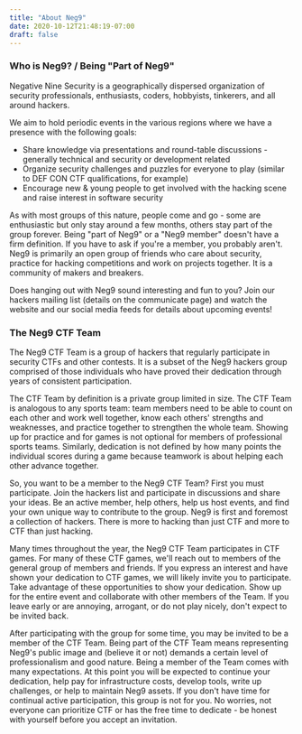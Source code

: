 ```yaml
---
title: "About Neg9"
date: 2020-10-12T21:48:19-07:00
draft: false
---
```


### Who is Neg9? / Being "Part of Neg9"

Negative Nine Security is a geographically dispersed organization of security professionals, enthusiasts, coders, hobbyists, tinkerers, and all around hackers.

We aim to hold periodic events in the various regions where we have a presence with the following goals:

* Share knowledge via presentations and round-table discussions - generally technical and security or development related
* Organize security challenges and puzzles for everyone to play (similar to DEF CON CTF qualifications, for example)
* Encourage new & young people to get involved with the hacking scene and raise interest in software security

As with most groups of this nature, people come and go - some are enthusiastic but only stay around a few months, others stay part of the group forever. Being "part of Neg9" or a "Neg9 member" doesn't have a firm definition. If you have to ask if you're a member, you probably aren't. Neg9 is primarily an open group of friends who care about security, practice for hacking competitions and work on projects together. It is a community of makers and breakers.

Does hanging out with Neg9 sound interesting and fun to you? Join our hackers mailing list (details on the communicate page) and watch the website and our social media feeds for details about upcoming events!

### The Neg9 CTF Team

The Neg9 CTF Team is a group of hackers that regularly participate in security CTFs and other contests. It is a subset of the Neg9 hackers group comprised of those individuals who have proved their dedication through years of consistent participation.

The CTF Team by definition is a private group limited in size. The CTF Team is analogous to any sports team: team members need to be able to count on each other and work well together, know each others' strengths and weaknesses, and practice together to strengthen the whole team. Showing up for practice and for games is not optional for members of professional sports teams. Similarly, dedication is not defined by how many points the individual scores during a game because teamwork is about helping each other advance together.

So, you want to be a member to the Neg9 CTF Team? First you must participate. Join the hackers list and participate in discussions and share your ideas. Be an active member, help others, help us host events, and find your own unique way to contribute to the group. Neg9 is first and foremost a collection of hackers. There is more to hacking than just CTF and more to CTF than just hacking.

Many times throughout the year, the Neg9 CTF Team participates in CTF games. For many of these CTF games, we'll reach out to members of the general group of members and friends. If you express an interest and have shown your dedication to CTF games, we will likely invite you to participate. Take advantage of these opportunities to show your dedication. Show up for the entire event and collaborate with other members of the Team. If you leave early or are annoying, arrogant, or do not play nicely, don't expect to be invited back.

After participating with the group for some time, you may be invited to be a member of the CTF Team. Being part of the CTF Team means representing Neg9's public image and (believe it or not) demands a certain level of professionalism and good nature. Being a member of the Team comes with many expectations. At this point you will be expected to continue your dedication, help pay for infrastructure costs, develop tools, write up challenges, or help to maintain Neg9 assets. If you don't have time for continual active participation, this group is not for you. No worries, not everyone can prioritize CTF or has the free time to dedicate - be honest with yourself before you accept an invitation.
